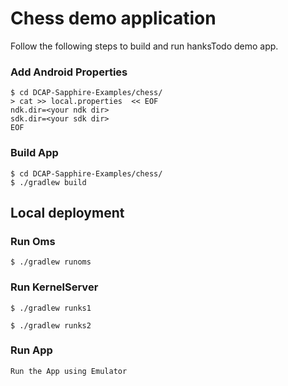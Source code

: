 # Chess demo application


Follow the following steps to build and run hanksTodo demo app.

### Add Android Properties
```shell
$ cd DCAP-Sapphire-Examples/chess/
> cat >> local.properties  << EOF
ndk.dir=<your ndk dir>
sdk.dir=<your sdk dir>
EOF
```

### Build App
```
$ cd DCAP-Sapphire-Examples/chess/
$ ./gradlew build

```

## Local deployment

### Run Oms
```
$ ./gradlew runoms
```

### Run KernelServer
```
$ ./gradlew runks1

$ ./gradlew runks2
```
### Run App
```
Run the App using Emulator 

```
